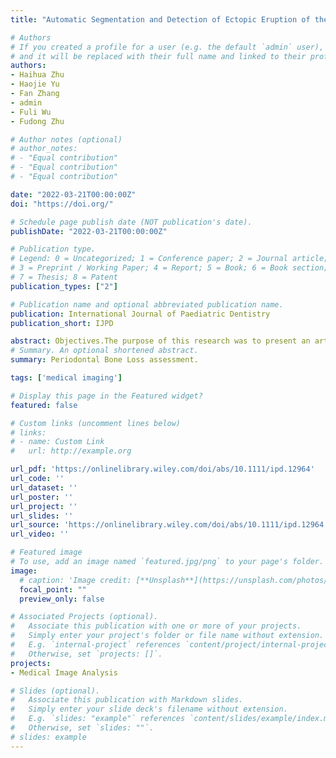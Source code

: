 ```yaml
---
title: "Automatic Segmentation and Detection of Ectopic Eruption of the First Permanent Molars on Panoramic Radiographs Based on nnU‐Net"

# Authors
# If you created a profile for a user (e.g. the default `admin` user), write the username (folder name) here 
# and it will be replaced with their full name and linked to their profile.
authors:
- Haihua Zhu
- Haojie Yu
- Fan Zhang
- admin
- Fuli Wu
- Fudong Zhu

# Author notes (optional)
# author_notes:
# - "Equal contribution"
# - "Equal contribution"
# - "Equal contribution"

date: "2022-03-21T00:00:00Z"
doi: "https://doi.org/"

# Schedule page publish date (NOT publication's date).
publishDate: "2022-03-21T00:00:00Z"

# Publication type.
# Legend: 0 = Uncategorized; 1 = Conference paper; 2 = Journal article;
# 3 = Preprint / Working Paper; 4 = Report; 5 = Book; 6 = Book section;
# 7 = Thesis; 8 = Patent
publication_types: ["2"]

# Publication name and optional abbreviated publication name.
publication: International Journal of Paediatric Dentistry
publication_short: IJPD

abstract: Objectives.The purpose of this research was to present an artificial intelligence (AI) model which can automatically segment and detect ectopic eruption of the permanent first molars (EMMs) in early mixed dentition on panoramic radiographs using no-new-Net (nnU-Net) model.Materials and Methods. 438 EMMs obtained from 285 panoramic radiographs were included in this study. AI model based on nnU-Net was trained to segment and detect the EMMs. The performance of the model was evaluated by the intersection over union (IoU), precision, F1-score, accuracy and FROC. Furthermore, the detecting performance of nnU-Net was compared with three dentists with different years of experience using the McNemar chi-square test. The reliability of different dentists was evaluated by intraclass correlation coefficients (ICC).Results.The nnU-Net yielded an IoU of 0.834, a precision of 0.845, an F1-score of 0.902 and an accuracy of 0.990. Moreover, the dentists yielded a mean IoU of 0.530, a mean precision of 0.539, a mean F1-score of 0.699 and a mean accuracy of 0.811. The ICC of different dentists was 0.776. The statistical analysis of the McNemar chi-square test showed that the nnU-Net results were statistically significant and superior to that of dentists (P <0.05). Conclusions.This study validated an AI model based on nnU-Net for automatically segmenting and detecting EMMs more consistently and accurately on panoramic radiography.
# Summary. An optional shortened abstract.
summary: Periodontal Bone Loss assessment.

tags: ['medical imaging']

# Display this page in the Featured widget?
featured: false

# Custom links (uncomment lines below)
# links:
# - name: Custom Link
#   url: http://example.org

url_pdf: 'https://onlinelibrary.wiley.com/doi/abs/10.1111/ipd.12964'
url_code: ''
url_dataset: ''
url_poster: ''
url_project: ''
url_slides: ''
url_source: 'https://onlinelibrary.wiley.com/doi/abs/10.1111/ipd.12964'
url_video: ''

# Featured image
# To use, add an image named `featured.jpg/png` to your page's folder. 
image:
  # caption: 'Image credit: [**Unsplash**](https://unsplash.com/photos/pLCdAaMFLTE)'
  focal_point: ""
  preview_only: false

# Associated Projects (optional).
#   Associate this publication with one or more of your projects.
#   Simply enter your project's folder or file name without extension.
#   E.g. `internal-project` references `content/project/internal-project/index.md`.
#   Otherwise, set `projects: []`.
projects:
- Medical Image Analysis

# Slides (optional).
#   Associate this publication with Markdown slides.
#   Simply enter your slide deck's filename without extension.
#   E.g. `slides: "example"` references `content/slides/example/index.md`.
#   Otherwise, set `slides: ""`.
# slides: example
---
```


<!-- {{% callout note %}}
Click the *Cite* button above to demo the feature to enable visitors to import publication metadata into their reference management software.
{{% /callout %}}

{{% callout note %}}
Create your slides in Markdown - click the *Slides* button to check out the example.
{{% /callout %}}

Supplementary notes can be added here, including [code, math, and images](https://wowchemy.com/docs/writing-markdown-latex/). -->
